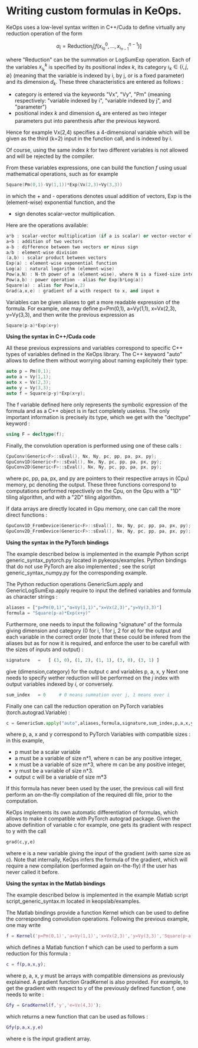 # Writing custom formulas in KeOps.

KeOps uses a low-level syntax written in C++/Cuda to define virtually any reduction operation of the form

```math
\alpha_i = \text{Reduction}_j \big[ f(x^0_{\iota_0}, ... , x^{n-1}_{\iota_{n-1}})  \big]
```

where "Reduction" can be the summation or LogSumExp operation. 
Each of the variables $`x^k_{\iota_k}`$ is specified by its positional index $`k`$, its category $`\iota_k\in\{i,j,\emptyset\}`$ (meaning that the variable is indexed by i, by j, or is a fixed parameter) and its dimension $`d_k`$. These three characteristics are entered as follows :

- category is entered via the keywords "Vx", "Vy", "Pm" (meaning respectively: "variable indexed by i", "variable indexed by j", and "parameter")
- positional index $`k`$ and dimension $`d_k`$ are entered as two integer parameters put into parenthesis after the previous keyword. 

Hence for example Vx(2,4) specifies a 4-dimensional variable which will be given as the third (k=2) input in the function call, and is indexed by i.

Of course, using the same index $`k`$ for two different variables is not allowed and will be rejected by the compiler.

From these variables expressions, one can build the function $f$ using usual mathematical operations, such as for example

```cpp
Square(Pm(0,1)-Vy(1,1))*Exp(Vx(2,3)+Vy(3,3))
```

in which the + and - operations denotes usual addition of vectors, Exp is the (element-wise) exponential function, and the
* sign denotes scalar-vector multiplication.

Here are the operations available:

```cpp
a*b : scalar-vector multiplication (if a is scalar) or vector-vector element-wise multiplication
a+b : addition of two vectors
a-b : difference between two vectors or minus sign
a/b : element-wise division
(a,b) : scalar product between vectors
Exp(a) : element-wise exponential function
Log(a) : natural logarithm (element-wise)
Pow(a,N) : N-th power of a (element-wise), where N is a fixed-size integer
Pow(a,b) : power operation - alias for Exp(b*Log(a))
Square(a) : alias for Pow(a,2)
Grad(a,x,e) : gradient of a with respect to x, and input e
```

Variables can be given aliases to get a more readable expression of the formula. For example, one may define 
p=Pm(0,1), a=Vy(1,1), x=Vx(2,3), y=Vy(3,3), and then write the previous expression as 

```cpp
Square(p-a)*Exp(x+y)
```

**Using the syntax in C++/Cuda code**

All these previous expressions and variables correspond to specific C++ types of variables defined in the KeOps library. The C++ keyword "auto" allows to define them without worrying about naming explicitely their type:

```cpp
auto p = Pm(0,1);
auto a = Vy(1,1);
auto x = Vx(2,3);
auto y = Vy(3,3);
auto f = Square(p-y)*Exp(x+y);
```
The f variable defined here only represents the symbolic expression of the formula and as a C++ object is in fact completely useless. The only important information is precisely its type, which we get with the "decltype" keyword :

```cpp
using F = decltype(f);
```
Finally, the convolution operation is performed using one of these calls :

```cpp
CpuConv(Generic<F>::sEval(), Nx, Ny, pc, pp, pa, px, py);
GpuConv1D(Generic<F>::sEval(), Nx, Ny, pc, pp, pa, px, py);
GpuConv2D(Generic<F>::sEval(), Nx, Ny, pc, pp, pa, px, py);
```
where pc, pp, pa, px, and py are pointers to their respective arrays in (Cpu) memory, pc denoting the output. These three functions correspond to computations performed repectively on the Cpu, on the Gpu with a "1D" tiling algorithm, and with a "2D" tiling algorithm. 

If data arrays are directly located in Gpu memory, one can call the more direct functions :

```cpp
GpuConv1D_FromDevice(Generic<F>::sEval(), Nx, Ny, pc, pp, pa, px, py);
GpuConv2D_FromDevice(Generic<F>::sEval(), Nx, Ny, pc, pp, pa, px, py);
```

**Using the syntax in the PyTorch bindings**

The example described below is implemented in the example Python script generic_syntax_pytorch.py located in pykeops/examples. Python bindings that do not use
PyTorch are also implemented ; see the script generic_syntax_numpy.py for the corresponding example.

The Python reduction operations GenericSum.apply and GenericLogSumExp.apply require to input the defined variables and formula as character strings :

```python
aliases = ["p=Pm(0,1)","a=Vy(1,1)","x=Vx(2,3)","y=Vy(3,3)"]
formula = "Square(p-a)*Exp(x+y)"
```
Furthermore, one needs to input the following "signature" of the formula giving dimension and category (0 for i, 1 for j, 2 for $\emptyset$) for the output and each variable in the correct order (note that these could be infered from the aliases but as for now it is required, and enforce the user to be carefull with the sizes of inputs and output) :

```python
signature   =   [ (3, 0), (1, 2), (1, 1), (3, 0), (3, 1) ]
```
give (dimension,category) for the output c and variables p, a, x, y
Next one needs to specify wether reduction will be performed on the $j$ index with output variables indexed by $i$, or conversely. 

```python
sum_index   = 0		# 0 means summation over j, 1 means over i 
```

Finally one can call the reduction operation on PyTorch variables (torch.autograd.Variable) :

```python
c = GenericSum.apply("auto",aliases,formula,signature,sum_index,p,a,x,y)
```

where p, a, x and y correspond to PyTorch Variables with compatible sizes : in this example,

- p must be a scalar variable
- a must be a variable of size n*1, where n can be any positive integer,
- x must be a variable of size m*3, where m can be any positive integer,
- y must be a variable of size n*3.
- output c will be a variable of size m*3

If this formula has never been used by the user, the previous call will first perform an on-the-fly compilation of the required dll file, prior to the computation.

KeOps implements its own automatic differentiation of formulas, which allows to make it compatible with PyTorch autograd package. Given the above definition of variable c for example, one gets its gradient with respect to y with the call 

```python
grad(c,y,e)
```

where e is a new variable giving the input of the gradient (with same size as c).
Note that internally, KeOps infers the formula of the gradient, which will require a new compilation (performed again on-the-fly) if the user has never called it before.

**Using the syntax in the Matlab bindings**

The example described below is implemented in the example Matlab script script_generic_syntax.m located in keopslab/examples. 

The Matlab bindings provide a function Kernel which can be used to define the corresponding convolution operations. Following the previous example, one may write

```matlab
f = Kernel('p=Pm(0,1)','a=Vy(1,1)','x=Vx(2,3)','y=Vy(3,3)','Square(p-a)*Exp(x+y)');
```
which defines a Matlab function f which can be used to perform a sum reduction for this formula :

```matlab
c = f(p,a,x,y);
```

where p, a, x, y must be arrays with compatible dimensions as previously explained. A gradient function GradKernel is also provided. For example, to get the gradient with respect to y of the previously defined function f, one needs to write :

```matlab
Gfy = GradKernel(f,'y','e=Vx(4,3)');
```

which returns a new function that can be used as follows :

```matlab
Gfy(p,a,x,y,e)
```

where e is the input gradient array.



